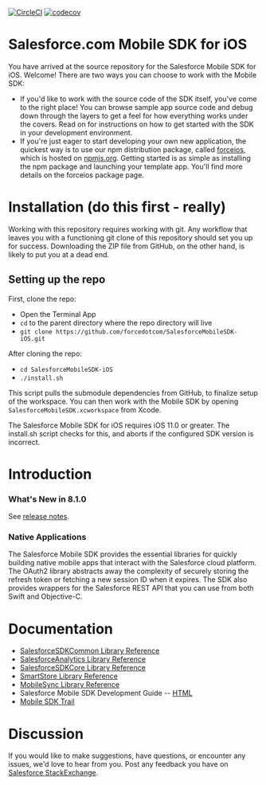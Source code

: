 [![CircleCI](https://circleci.com/gh/forcedotcom/SalesforceMobileSDK-iOS/tree/dev.svg?style=svg)](https://circleci.com/gh/forcedotcom/SalesforceMobileSDK-iOS/tree/dev)
[![codecov](https://codecov.io/gh/forcedotcom/SalesforceMobileSDK-iOS/branch/dev/graph/badge.svg)](https://codecov.io/gh/forcedotcom/SalesforceMobileSDK-iOS/branch/dev)

# Salesforce.com Mobile SDK for iOS

You have arrived at the source repository for the Salesforce Mobile SDK for iOS.  Welcome!  There are two ways you can choose to work with the Mobile SDK:

- If you'd like to work with the source code of the SDK itself, you've come to the right place!  You can browse sample app source code and debug down through the layers to get a feel for how everything works under the covers.  Read on for instructions on how to get started with the SDK in your development environment.
- If you're just eager to start developing your own new application, the quickest way is to use our npm distribution package, called [forceios](https://npmjs.org/package/forceios), which is hosted on [npmjs.org](https://npmjs.org/).  Getting started is as simple as installing the npm package and launching your template app.  You'll find more details on the forceios package page.

Installation (do this first - really)
==
Working with this repository requires working with git.  Any workflow that leaves you with a functioning git clone of this repository should set you up for success.  Downloading the ZIP file from GitHub, on the other hand, is likely to put you at a dead end.

## Setting up the repo
First, clone the repo:

- Open the Terminal App
- `cd` to the parent directory where the repo directory will live
- `git clone https://github.com/forcedotcom/SalesforceMobileSDK-iOS.git`

After cloning the repo:

- `cd SalesforceMobileSDK-iOS`
- `./install.sh`

This script pulls the submodule dependencies from GitHub, to finalize setup of the workspace.  You can then work with the Mobile SDK by opening `SalesforceMobileSDK.xcworkspace` from Xcode.

The Salesforce Mobile SDK for iOS requires iOS 11.0 or greater.  The install.sh script checks for this, and aborts if the configured SDK version is incorrect.

Introduction
==

### What's New in 8.1.0
See [release notes](https://github.com/forcedotcom/SalesforceMobileSDK-iOS/releases/tag/v8.1.0).

### Native Applications
The Salesforce Mobile SDK provides the essential libraries for quickly building native mobile apps that interact with the Salesforce cloud platform. The OAuth2 library abstracts away the complexity of securely storing the refresh token or fetching a new session ID when it expires. The SDK also provides wrappers for the Salesforce REST API that you can use from both Swift and Objective-C.

Documentation
==

* [SalesforceSDKCommon Library Reference](http://forcedotcom.github.io/SalesforceMobileSDK-iOS/Documentation/SalesforceSDKCommon/html/index.html)
* [SalesforceAnalytics Library Reference](http://forcedotcom.github.io/SalesforceMobileSDK-iOS/Documentation/SalesforceAnalytics/html/index.html)
* [SalesforceSDKCore Library Reference](http://forcedotcom.github.io/SalesforceMobileSDK-iOS/Documentation/SalesforceSDKCore/html/index.html)
* [SmartStore Library Reference](http://forcedotcom.github.io/SalesforceMobileSDK-iOS/Documentation/SmartStore/html/index.html)
* [MobileSync Library Reference](http://forcedotcom.github.io/SalesforceMobileSDK-iOS/Documentation/MobileSync/html/index.html)
* Salesforce Mobile SDK Development Guide -- [HTML](https://developer.salesforce.com/docs/atlas.en-us.mobile_sdk.meta/mobile_sdk/preface_intro.htm)
* [Mobile SDK Trail](https://trailhead.salesforce.com/en/content/learn/trails/start-ios-appdev)

Discussion
==

If you would like to make suggestions, have questions, or encounter any issues, we'd love to hear from you. Post any feedback you have on [Salesforce StackExchange](https://salesforce.stackexchange.com/questions/tagged/mobilesdk).
